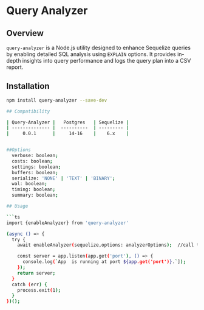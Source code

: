 # Query Analyzer

## Overview
`query-analyzer` is a Node.js utility designed to enhance Sequelize queries by enabling detailed SQL analysis using `EXPLAIN` options. It provides in-depth insights into query performance and logs the query plan into a CSV report.

## Installation

```bash
npm install query-analyzer --save-dev

## Compatibility

| Query-Analyzer |   Postgres   | Sequelize |
| -------------- |  ----------  | --------- |
|     0.0.1      |     14-16    |    6.x    |


##Options
  verbose: boolean;
  costs: boolean;
  settings: boolean;
  buffers: boolean;
  serialize: 'NONE' | 'TEXT' | 'BINARY';
  wal: boolean;
  timing: boolean;
  summary: boolean;

## Usage

```ts
import {enableAnalyzer} from 'query-analyzer'

(async () => {
  try {
    await enableAnalyzer(sequelize,options: analyzerOptions);  //call this in server.ts

    const server = app.listen(app.get('port'), () => {
      console.log(`App  is running at port ${app.get('port')}.`]);
    });
    return server;
  }
  catch (err) {
    process.exit(1);
  }
})();
```